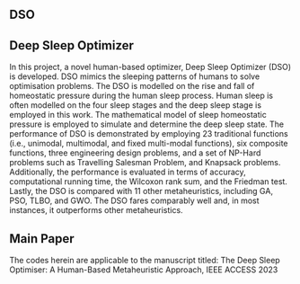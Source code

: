 ## DSO
## Deep Sleep Optimizer

In this project, a novel human-based optimizer, Deep Sleep Optimizer (DSO) is developed. DSO mimics the sleeping patterns of humans to solve optimisation problems. The DSO is modelled on the rise and fall of homeostatic pressure during the human sleep process. Human sleep is often modelled on the four sleep stages and the deep
sleep stage is employed in this work. The mathematical model of sleep homeostatic pressure is employed to simulate and determine the deep sleep state. The performance of DSO is demonstrated by employing 23 traditional functions (i.e., unimodal, multimodal, and fixed multi-modal functions), six composite functions, three engineering design problems, and a set of NP-Hard problems such as Travelling Salesman Problem, and Knapsack problems. Additionally, the performance is evaluated in terms of accuracy, computational running time, the Wilcoxon rank sum, and the Friedman test. Lastly, the DSO is compared with 11 other metaheuristics, including GA, PSO, TLBO, and GWO. The DSO fares comparably well and, in most instances, it outperforms other metaheuristics.

## Main Paper
The codes herein are applicable to the manuscript titled: The Deep Sleep Optimiser: A Human-Based Metaheuristic Approach, IEEE ACCESS 2023

##
